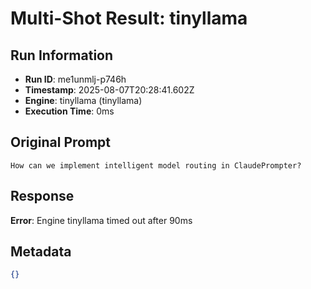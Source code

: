 # Multi-Shot Result: tinyllama

## Run Information
- **Run ID**: me1unmlj-p746h
- **Timestamp**: 2025-08-07T20:28:41.602Z
- **Engine**: tinyllama (tinyllama)
- **Execution Time**: 0ms

## Original Prompt
```
How can we implement intelligent model routing in ClaudePrompter?
```

## Response
**Error**: Engine tinyllama timed out after 90ms



## Metadata
```json
{}
```
